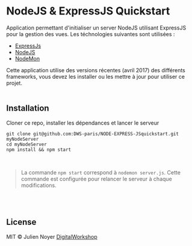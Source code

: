 # NodeJS & ExpressJS Quickstart
Application permettant d'initialiser un server NodeJS utilisant ExpressJS pour la gestion des vues. Les téchnologies suivantes sont utilisées :
- [ExpressJs](http://expressjs.com/fr/)
- [NodeJS](https://nodejs.org/en/)
- [NodeMon](https://nodemon.io/)

Cette application utilise des versions récentes (avril 2017) des différents frameworks, vous devez les installer ou les mettre à jour pour utiliser ce projet.
<br/><br/>


## Installation

Cloner ce repo, installer les dépendances et lancer le serveur
```
git clone git@github.com:DWS-paris/NODE-EXPRESS-JSquickstart.git myNodeServer
cd myNodeServer
npm install && npm start
```
<br/>

> La commande `npm start` correspond à `nodemon server.js`. Cette commande est configurée pour relancer le serveur à chaque modifications.

<br/><br/>


## License
MIT © Julien Noyer [DigitalWorkshop](http://www.digitalworkshop.fr)
